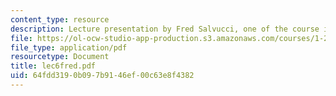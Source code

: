 ```yaml
---
content_type: resource
description: Lecture presentation by Fred Salvucci, one of the course instructors.
file: https://ol-ocw-studio-app-production.s3.amazonaws.com/courses/1-253j-transportation-policy-and-environmental-limits-spring-2004/64fdd3190b097b9146ef00c63e8f4382_lec6fred.pdf
file_type: application/pdf
resourcetype: Document
title: lec6fred.pdf
uid: 64fdd319-0b09-7b91-46ef-00c63e8f4382
---
```

